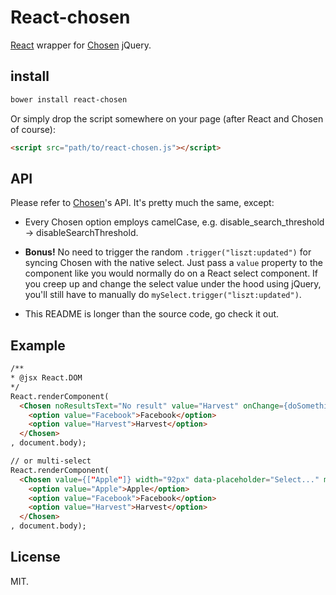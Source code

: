 # React-chosen

[React](http://facebook.github.io/react/) wrapper for [Chosen](http://harvesthq.github.io/chosen/) jQuery.

## install

```sh
bower install react-chosen
```

Or simply drop the script somewhere on your page (after React and Chosen of course):

```html
<script src="path/to/react-chosen.js"></script>
```

## API

Please refer to [Chosen](http://harvesthq.github.io/chosen/)'s API. It's pretty much the same, except:

- Every Chosen option employs camelCase, e.g. disable_search_threshold -> disableSearchThreshold.

- **Bonus!** No need to trigger the random `.trigger("liszt:updated")` for syncing Chosen with the native select. Just pass a `value` property to the component like you would normally do on a React select component. If you creep up and change the select value under the hood using jQuery, you'll still have to manually do `mySelect.trigger("liszt:updated")`.

- This README is longer than the source code, go check it out.

## Example

```html
/**
* @jsx React.DOM
*/
React.renderComponent(
  <Chosen noResultsText="No result" value="Harvest" onChange={doSomething}>
    <option value="Facebook">Facebook</option>
    <option value="Harvest">Harvest</option>
  </Chosen>
, document.body);

// or multi-select
React.renderComponent(
  <Chosen value={["Apple"]} width="92px" data-placeholder="Select..." multiple>
    <option value="Apple">Apple</option>
    <option value="Facebook">Facebook</option>
    <option value="Harvest">Harvest</option>
  </Chosen>
, document.body);
```

## License

MIT.
